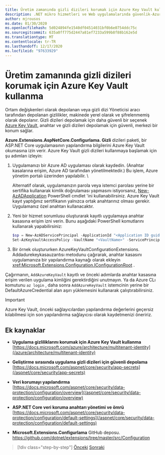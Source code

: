 ```yaml
---
title: Üretim zamanında gizli dizileri korumak için Azure Key Vault kullanma
description: .NET mikro hizmetleri ve Web uygulamalarında güvenlik-Azure Key Vault, yöneticiler tarafından tamamen denetlenen uygulama gizli dizilerini işlemenin mükemmel bir yoludur. Yöneticiler, geliştiricilerin bunları işlemesi gerekmeden geliştirme değerlerini de atayabilir ve iptal edebilir.
author: mjrousos
ms.date: 01/30/2020
ms.openlocfilehash: 5d024894fe1540df04514031bf0b6e0754ddc75c
ms.sourcegitcommit: 635a0ff775d2447a81ef7233a599b8f88b162e5d
ms.translationtype: MT
ms.contentlocale: tr-TR
ms.lasthandoff: 12/17/2020
ms.locfileid: "97633929"
---
```

# <a name="use-azure-key-vault-to-protect-secrets-at-production-time"></a>Üretim zamanında gizli dizileri korumak için Azure Key Vault kullanma

Ortam değişkenleri olarak depolanan veya gizli dizi Yöneticisi aracı tarafından depolanan gizlilikler, makinede yerel olarak ve şifrelenmemiş olarak depolanır. Gizli dizileri depolamak için daha güvenli bir seçenek [Azure Key Vault](https://azure.microsoft.com/services/key-vault/), anahtar ve gizli dizileri depolamak için güvenli, merkezi bir konum sağlar.

**Azure.Extensions.AspNetCore.Configurlama. Gizli** dizileri paketi, bir ASP.NET Core uygulamasının yapılandırma bilgilerini Azure Key Vault okumasına izin verir. Azure Key Vault gizli dizileri kullanmaya başlamak için şu adımları izleyin:

1. Uygulamanızı bir Azure AD uygulaması olarak kaydedin. (Anahtar kasalarına erişim, Azure AD tarafından yönetilmektedir.) Bu işlem, Azure yönetim portalı üzerinden yapılabilir. \

   Alternatif olarak, uygulamanızın parola veya istemci parolası yerine bir sertifika kullanarak kimlik doğrulaması yapmasını istiyorsanız, [New-AzADApplication](/powershell/module/az.resources/new-azadapplication) PowerShell cmdlet 'ini kullanabilirsiniz. Azure Key Vault kayıt yaptığınız sertifikanın yalnızca ortak anahtarınız olması gerekir. Uygulamanız özel anahtarı kullanacaktır.

2. Yeni bir hizmet sorumlusu oluşturarak kayıtlı uygulamaya anahtar kasasına erişim izni verin. Bunu aşağıdaki PowerShell komutlarını kullanarak yapabilirsiniz:

   ```powershell
   $sp = New-AzADServicePrincipal -ApplicationId "<Application ID guid>"
   Set-AzKeyVaultAccessPolicy -VaultName "<VaultName>" -ServicePrincipalName $sp.ServicePrincipalNames[0] -PermissionsToSecrets all -ResourceGroupName "<KeyVault Resource Group>"
   ```

3. Bir örnek oluştururken AzureKeyVaultConfigurationExtensions. Addadurekeykasauzantısı metodunu çağırarak, anahtar kasasını uygulamanıza bir yapılandırma kaynağı olarak ekleyin <xref:Microsoft.Extensions.Configuration.IConfigurationRoot> .

Çağırmanın, `AddAzureKeyVault` kayıtlı ve önceki adımlarda anahtar kasasına erişim verilen uygulama kimliğini gerektirdiğini unutmayın. Ya da Azure CLı komutunu `az login` , daha sonra `AddAzureKeyVault` istemcinin yerine bir DefaultAzureCredential alan aşırı yüklemesini kullanarak çalıştırabilirsiniz.

> [!IMPORTANT]
> Azure Key Vault, önceki sağlayıcılardan yapılandırma değerlerini geçersiz kılabilmesi için son yapılandırma sağlayıcısı olarak kaydetmenizi öneririz.

## <a name="additional-resources"></a>Ek kaynaklar

- **Uygulama gizliliklarını korumak için Azure Key Vault kullanma** \
  [https://docs.microsoft.com/azure/architecture/multitenant-identity](/azure/architecture/multitenant-identity)

- **Geliştirme sırasında uygulama gizli dizileri için güvenli depolama** \
  [https://docs.microsoft.com/aspnet/core/security/app-secrets](/aspnet/core/security/app-secrets)

- **Veri korumayı yapılandırma** \
  [https://docs.microsoft.com/aspnet/core/security/data-protection/configuration/overview](/aspnet/core/security/data-protection/configuration/overview)

- **ASP.NET Core veri koruma anahtarı yönetimi ve ömrü** \
  [https://docs.microsoft.com/aspnet/core/security/data-protection/configuration/default-settings](/aspnet/core/security/data-protection/configuration/default-settings)

- **Microsoft.Extensions.Configurlama** GitHub deposu. \
  <https://github.com/dotnet/extensions/tree/master/src/Configuration>

>[!div class="step-by-step"]
>[Önceki](developer-app-secrets-storage.md) 
> [Sonraki](../key-takeaways.md)
